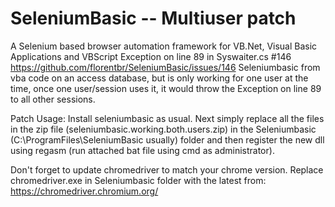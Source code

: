# SeleniumBasic -- Multiuser patch
A Selenium based browser automation framework for VB.Net, Visual Basic Applications and VBScript
Exception on line 89 in Syswaiter.cs #146
https://github.com/florentbr/SeleniumBasic/issues/146
Seleniumbasic from vba code on an access database, but is only working for one user at the time, once one user/session uses it, it would throw the Exception on line 89 to all other sessions.

Patch Usage:
Install seleniumbasic as usual. Next simply replace all the files in the zip file (seleniumbasic.working.both.users.zip) in the Seleniumbasic (C:\ProgramFiles\SeleniumBasic usually) folder and then register the new dll using regasm (run attached bat file using cmd as administrator).

Don't forget to update chromedriver to match your chrome version. Replace chromedriver.exe in Seleniumbasic folder with the latest from:
https://chromedriver.chromium.org/
